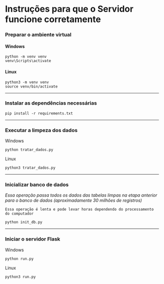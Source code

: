 # Instruções para que o Servidor funcione corretamente

### Preparar o ambiente virtual
#### Windows
```
python -m venv venv
venv\Scripts\activate
```

#### Linux
```
python3 -m venv venv
source venv/bin/activate
```
---
### Instalar as dependências necessárias
```
pip install -r requirements.txt
```
---
### Executar a limpeza dos dados
Windows
```
python tratar_dados.py
```

Linux
```
python3 tratar_dados.py
```
---

### Inicializar banco de dados
*Essa operação passa todos os dados das tabelas limpas na etapa anterior para o banco de dados (aproximadamente 30 milhões de registros)*  

`Essa operação é lenta e pode levar horas dependendo do processamento do computador`
```
python init_db.py
```
---
### Iniciar o servidor Flask
Windows
```
python run.py
```

Linux
```
python3 run.py
```